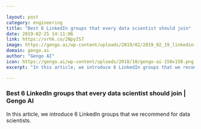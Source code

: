 ```yaml
---

layout: post
category: engineering
title: "Best 6 LinkedIn groups that every data scientist should join"
date: 2019-02-25 14:11:06
link: https://vrhk.co/2NpyIS7
image: https://gengo.ai/wp-content/uploads/2019/02/2019_02_19_linkedin-AI-enthusiasts-hero-1024x473.jpg
domain: gengo.ai
author: "Gengo AI"
icon: https://gengo.ai/wp-content/uploads/2018/10/gengo-ai-150x150.png
excerpt: "In this article, we introduce 6 LinkedIn groups that we recommend for data scientists."

---
```


### Best 6 LinkedIn groups that every data scientist should join | Gengo AI

In this article, we introduce 6 LinkedIn groups that we recommend for data scientists.